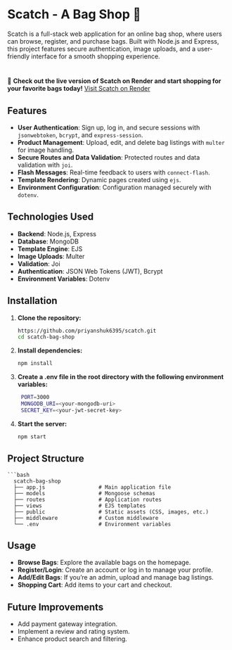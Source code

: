 # Scatch - A Bag Shop 👜

Scatch is a full-stack web application for an online bag shop, where users can browse, register, and purchase bags. Built with Node.js and Express, this project features secure authentication, image uploads, and a user-friendly interface for a smooth shopping experience.
#
🎉 **Check out the live version of Scatch on Render and start shopping for your favorite bags today!** [Visit Scatch on Render](https://scatch-yabh.onrender.com)


## Features
- **User Authentication**: Sign up, log in, and secure sessions with `jsonwebtoken`, `bcrypt`, and `express-session`.
- **Product Management**: Upload, edit, and delete bag listings with `multer` for image handling.
- **Secure Routes and Data Validation**: Protected routes and data validation with `joi`.
- **Flash Messages**: Real-time feedback to users with `connect-flash`.
- **Template Rendering**: Dynamic pages created using `ejs`.
- **Environment Configuration**: Configuration managed securely with `dotenv`.

## Technologies Used
- **Backend**: Node.js, Express
- **Database**: MongoDB
- **Template Engine**: EJS
- **Image Uploads**: Multer
- **Validation**: Joi
- **Authentication**: JSON Web Tokens (JWT), Bcrypt
- **Environment Variables**: Dotenv

## Installation

1. **Clone the repository:**
   ```bash
   https://github.com/priyanshuk6395/scatch.git
   cd scatch-bag-shop
2. **Install dependencies:**
   ```bash
   npm install
3. **Create a .env file in the root directory with the following environment variables:**
   ```bash
    PORT=3000
    MONGODB_URI=<your-mongodb-uri>
    SECRET_KEY=<your-jwt-secret-key>
4. **Start the server:**
   ```bash
   npm start
## Project Structure
    ```bash
      scatch-bag-shop
      ├── app.js                 # Main application file
      ├── models                 # Mongoose schemas
      ├── routes                 # Application routes
      ├── views                  # EJS templates
      ├── public                 # Static assets (CSS, images, etc.)
      ├── middleware             # Custom middleware
      └── .env                   # Environment variables

## Usage
- **Browse Bags**: Explore the available bags on the homepage.
- **Register/Login**: Create an account or log in to manage your profile.
- **Add/Edit Bags**: If you’re an admin, upload and manage bag listings.
- **Shopping Cart**: Add items to your cart and checkout.

## Future Improvements
- Add payment gateway integration.
- Implement a review and rating system.
- Enhance product search and filtering.
